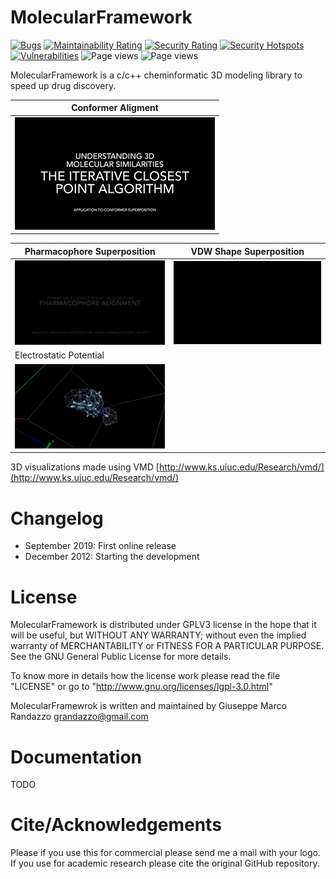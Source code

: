 # MolecularFramework
[![Bugs](https://sonarqube.gmrandazzo.com/api/project_badges/measure?project=MolecularFramework&metric=bugs&token=sqb_c6e2dec9b7a0e5032b9496a90e1381a29a05df86)](https://sonarqube.gmrandazzo.com/dashboard?id=MolecularFramework)
[![Maintainability Rating](https://sonarqube.gmrandazzo.com/api/project_badges/measure?project=MolecularFramework&metric=sqale_rating&token=sqb_c6e2dec9b7a0e5032b9496a90e1381a29a05df86)](https://sonarqube.gmrandazzo.com/dashboard?id=MolecularFramework)
[![Security Rating](https://sonarqube.gmrandazzo.com/api/project_badges/measure?project=MolecularFramework&metric=security_rating&token=sqb_c6e2dec9b7a0e5032b9496a90e1381a29a05df86)](https://sonarqube.gmrandazzo.com/dashboard?id=MolecularFramework)
[![Security Hotspots](https://sonarqube.gmrandazzo.com/api/project_badges/measure?project=MolecularFramework&metric=security_hotspots&token=sqb_c6e2dec9b7a0e5032b9496a90e1381a29a05df86)](https://sonarqube.gmrandazzo.com/dashboard?id=MolecularFramework)
[![Vulnerabilities](https://sonarqube.gmrandazzo.com/api/project_badges/measure?project=MolecularFramework&metric=vulnerabilities&token=sqb_c6e2dec9b7a0e5032b9496a90e1381a29a05df86)](https://sonarqube.gmrandazzo.com/dashboard?id=MolecularFramework)
![Page views](https://visitor-badge.glitch.me/badge?page_id=gmrandazzo.MolecularFramework)
![Page views](https://visitor-badge.glitch.me/badge?page_id=gmrandazzo.MolecularFramework)

MolecularFramework is a c/c++ cheminformatic 3D modeling library to
speed up drug discovery.


| Conformer Aligment |
| ------------------ |
|![Alt Text](https://raw.githubusercontent.com/gmrandazzo/MolecularFramework/master/doc/files/ICP_Conformer_Aligment.gif)|

| Pharmacophore Superposition | VDW Shape Superposition |
| --------------------------- |:-----------------------:|
|![Alt Text](https://raw.githubusercontent.com/gmrandazzo/MolecularFramework/master/doc/files/ICP_Pharmacophore_Aligment.gif)|![Alt Text](https://raw.githubusercontent.com/gmrandazzo/MolecularFramework/master/doc/files/ICP_VDWShape_Aligmnent.gif)|
| Electrostatic Potential     |
|![Alt Text](https://raw.githubusercontent.com/gmrandazzo/MolecularFramework/master/doc/files/EpotCalc.gif)|


3D visualizations made using VMD
[http://www.ks.uiuc.edu/Research/vmd/](http://www.ks.uiuc.edu/Research/vmd/)


Changelog
=========

 - September 2019: First online release
 - December  2012: Starting the development

License
=======

MolecularFramework is distributed under GPLV3 license in the hope that it will be useful, but WITHOUT ANY WARRANTY; without even the implied warranty of MERCHANTABILITY or FITNESS FOR A PARTICULAR PURPOSE.  See the GNU General Public License for more details.

To know more in details how the license work please read the file "LICENSE" or
go to "http://www.gnu.org/licenses/lgpl-3.0.html"

MolecularFramewrok is written and maintained by Giuseppe Marco Randazzo <grandazzo@gmail.com>

Documentation
=============

TODO


Cite/Acknowledgements
=====================

Please if you use this for commercial please send me a mail with your logo.
If you use for academic research please cite the original GitHub repository.

